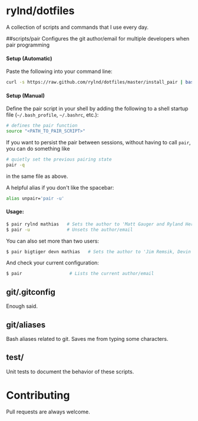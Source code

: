 # rylnd/dotfiles
A collection of scripts and commands that I use every day.

##scripts/pair
Configures the git author/email for multiple developers when pair programming

#### Setup (Automatic)
Paste the following into your command line:
```bash
curl -s https://raw.github.com/rylnd/dotfiles/master/install_pair | bash
```

#### Setup (Manual)
Define the pair script in your shell by adding the following to a shell startup file (`~/.bash_profile`, `~/.bashrc`, etc.):
```bash
# defines the pair function
source "<PATH_TO_PAIR_SCRIPT>"
```

If you want to persist the pair between sessions, without having to call `pair`, you can do something like
```bash
# quietly set the previous pairing state
pair -q
```
in the same file as above.

A helpful alias if you don't like the spacebar:
```bash
alias unpair='pair -u'
```

#### Usage:

```bash
$ pair rylnd mathias   # Sets the author to 'Matt Gauger and Ryland Herrick'
$ pair -u              # Unsets the author/email
```

You can also set more than two users:

```bash
$ pair bigtiger devn mathias   # Sets the author to 'Jim Remsik, Devin Walters, and Matt Gauger'
```

And check your current configuration:

```bash
$ pair                  # Lists the current author/email
```
## git/.gitconfig
Enough said.

## git/aliases
Bash aliases related to git. Saves me from typing some characters.

## test/
Unit tests to document the behavior of these scripts.

# Contributing
Pull requests are always welcome.
